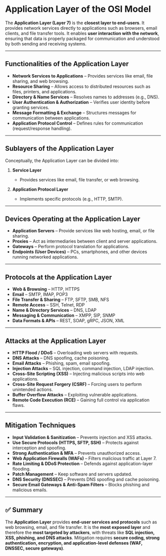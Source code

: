 # Application Layer of the OSI Model

The **Application Layer (Layer 7)** is the **closest layer to end-users**. It provides network services directly to applications such as browsers, email clients, and file transfer tools. It enables **user interaction with the network**, ensuring that data is properly packaged for communication and understood by both sending and receiving systems.

---

## Functionalities of the Application Layer
- **Network Services to Applications** – Provides services like email, file sharing, and web browsing.  
- **Resource Sharing** – Allows access to distributed resources such as files, printers, and applications.  
- **Directory & Name Services** – Resolves names to addresses (e.g., DNS).  
- **User Authentication & Authorization** – Verifies user identity before granting services.  
- **Message Formatting & Exchange** – Structures messages for communication between applications.  
- **Application Protocol Control** – Defines rules for communication (request/response handling).  

---

## Sublayers of the Application Layer
Conceptually, the Application Layer can be divided into:  

1. **Service Layer**  
   - Provides services like email, file transfer, or web browsing.  

2. **Application Protocol Layer**  
   - Implements specific protocols (e.g., HTTP, SMTP).  

---

## Devices Operating at the Application Layer
- **Application Servers** – Provide services like web hosting, email, or file sharing.  
- **Proxies** – Act as intermediaries between client and server applications.  
- **Gateways** – Perform protocol translation for applications.  
- **Endpoints (User Devices)** – PCs, smartphones, and other devices running networked applications.  

---

## Protocols at the Application Layer
- **Web & Browsing** – HTTP, HTTPS  
- **Email** – SMTP, IMAP, POP3  
- **File Transfer & Sharing** – FTP, SFTP, SMB, NFS  
- **Remote Access** – SSH, Telnet, RDP  
- **Name & Directory Services** – DNS, LDAP  
- **Messaging & Communication** – XMPP, SIP, SNMP  
- **Data Formats & APIs** – REST, SOAP, gRPC, JSON, XML  

---

## Attacks at the Application Layer
- **HTTP Flood / DDoS** – Overloading web servers with requests.  
- **DNS Attacks** – DNS spoofing, cache poisoning.  
- **Email Attacks** – Phishing, spam, email spoofing.  
- **Injection Attacks** – SQL injection, command injection, LDAP injection.  
- **Cross-Site Scripting (XSS)** – Injecting malicious scripts into web applications.  
- **Cross-Site Request Forgery (CSRF)** – Forcing users to perform unintended actions.  
- **Buffer Overflow Attacks** – Exploiting vulnerable applications.  
- **Remote Code Execution (RCE)** – Gaining full control via application flaws.  

---

## Mitigation Techniques
- **Input Validation & Sanitization** – Prevents injection and XSS attacks.  
- **Use Secure Protocols (HTTPS, SFTP, SSH)** – Protects against interception and spoofing.  
- **Strong Authentication & MFA** – Prevents unauthorized access.  
- **Web Application Firewalls (WAFs)** – Filters malicious traffic at Layer 7.  
- **Rate Limiting & DDoS Protection** – Defends against application-layer flooding.  
- **Patch Management** – Keep software and servers updated.  
- **DNS Security (DNSSEC)** – Prevents DNS spoofing and cache poisoning.  
- **Secure Email Gateways & Anti-Spam Filters** – Blocks phishing and malicious emails.  

---

## ✅ Summary
The **Application Layer** provides **end-user services and protocols** such as web browsing, email, and file transfer. It is the **most exposed layer** and therefore the **most targeted by attackers**, with threats like **SQL injection, XSS, phishing, and DNS attacks**. Mitigation requires **secure coding, strong authentication, encryption, and application-level defenses (WAF, DNSSEC, secure gateways)**.

